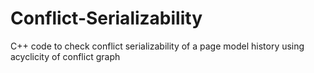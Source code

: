 # Conflict-Serializability
C++ code to check conflict serializability of a page model history using acyclicity of conflict graph
